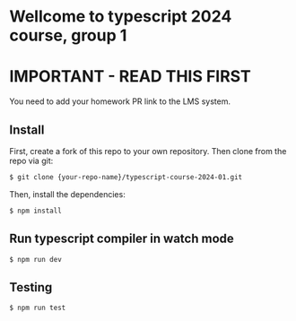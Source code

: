 # Wellcome to typescript 2024 course, group 1

# IMPORTANT - READ THIS FIRST

You need to add your homework PR link to the LMS system.

## Install

First, create a fork of this repo to your own repository.
Then clone from the repo via git:

```bash
$ git clone {your-repo-name}/typescript-course-2024-01.git
```

Then, install the dependencies:

```bash
$ npm install
```

## Run typescript compiler in watch mode

```bash
$ npm run dev
```

## Testing

```bash
$ npm run test
```
